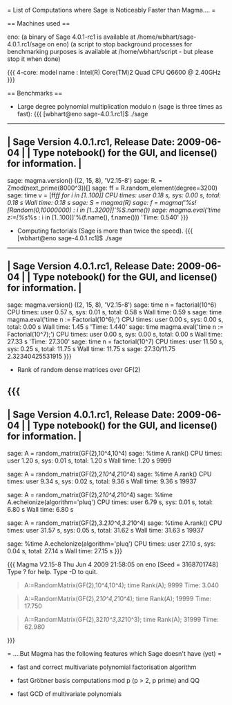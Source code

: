 = List of Computations where Sage is Noticeably Faster than Magma.... =

== Machines used ==

eno: (a binary of Sage 4.0.1-rc1 is available at /home/wbhart/sage-4.0.1.rc1/sage on eno)
(a script to stop background processes for benchmarking purposes is available at /home/wbhart/script - but please stop it when done)

{{{
4-core: model name	: Intel(R) Core(TM)2 Quad CPU    Q6600  @ 2.40GHz
}}}

== Benchmarks ==

* Large degree polynomial multiplication modulo n (sage is three times as fast):
{{{
[wbhart@eno sage-4.0.1.rc1]$ ./sage
----------------------------------------------------------------------
| Sage Version 4.0.1.rc1, Release Date: 2009-06-04                   |
| Type notebook() for the GUI, and license() for information.        |
----------------------------------------------------------------------
sage: magma.version()
((2, 15, 8), 'V2.15-8')
sage: R.<t> = Zmod(next_prime(8000^3))[]
sage: ff = R.random_element(degree=3200)
sage: time v = [ff*ff for i in [1..100]]
CPU times: user 0.18 s, sys: 0.00 s, total: 0.18 s
Wall time: 0.18 s
sage: S = magma(R)
sage: f = magma('%s![Random(0,10000000) : i in [1..3200]]'%S.name())
sage: magma.eval('time z:=[%s*%s : i in [1..100]]'%(f.name(), f.name()))
'Time: 0.540'
}}}

* Computing factorials (Sage is more than twice the speed).
{{{
[wbhart@eno sage-4.0.1.rc1]$ ./sage
----------------------------------------------------------------------
| Sage Version 4.0.1.rc1, Release Date: 2009-06-04                   |
| Type notebook() for the GUI, and license() for information.        |
----------------------------------------------------------------------
sage: magma.version()
((2, 15, 8), 'V2.15-8')
sage: time n = factorial(10^6)
CPU times: user 0.57 s, sys: 0.01 s, total: 0.58 s
Wall time: 0.59 s
sage: time magma.eval('time n := Factorial(10^6);')
CPU times: user 0.00 s, sys: 0.00 s, total: 0.00 s
Wall time: 1.45 s
'Time: 1.440'
sage: time magma.eval('time n := Factorial(10^7);')
CPU times: user 0.00 s, sys: 0.00 s, total: 0.00 s
Wall time: 27.33 s
'Time: 27.300'
sage: time n = factorial(10^7)
CPU times: user 11.50 s, sys: 0.25 s, total: 11.75 s
Wall time: 11.75 s
sage: 27.30/11.75
2.32340425531915
}}}

* Rank of random dense matrices over GF(2)

{{{
----------------------------------------------------------------------
| Sage Version 4.0.1.rc1, Release Date: 2009-06-04                   |
| Type notebook() for the GUI, and license() for information.        |
----------------------------------------------------------------------
sage: A = random_matrix(GF(2),10^4,10^4)
sage: %time A.rank()
CPU times: user 1.20 s, sys: 0.01 s, total: 1.20 s
Wall time: 1.20 s
9999

sage: A = random_matrix(GF(2),2*10^4,2*10^4)
sage: %time A.rank()
CPU times: user 9.34 s, sys: 0.02 s, total: 9.36 s
Wall time: 9.36 s
19937

sage: A = random_matrix(GF(2),2*10^4,2*10^4)
sage: %time A.echelonize(algorithm='pluq')
CPU times: user 6.79 s, sys: 0.01 s, total: 6.80 s
Wall time: 6.80 s

sage: A = random_matrix(GF(2),3.2*10^4,3.2*10^4)
sage: %time A.rank()
CPU times: user 31.57 s, sys: 0.05 s, total: 31.62 s
Wall time: 31.63 s
19937

sage: %time A.echelonize(algorithm='pluq')
CPU times: user 27.10 s, sys: 0.04 s, total: 27.14 s
Wall time: 27.15 s
}}}

{{{
Magma V2.15-8     Thu Jun  4 2009 21:58:05 on eno      [Seed = 3168701748]
Type ? for help.  Type <Ctrl>-D to quit.
> A:=RandomMatrix(GF(2),10^4,10^4);
> time Rank(A);
9999
Time: 3.040

> A:=RandomMatrix(GF(2),2*10^4,2*10^4);
> time Rank(A);
19999
Time: 17.750

> A:=RandomMatrix(GF(2),32*10^3,32*10^3);
> time Rank(A);
31999
Time: 62.980

}}}


= ....But Magma has the following features which Sage doesn't have (yet) =

* fast and correct multivariate polynomial factorisation algorithm

* fast Gröbner basis computations mod p (p > 2, p prime) and QQ

* fast GCD of multivariate polynomials
